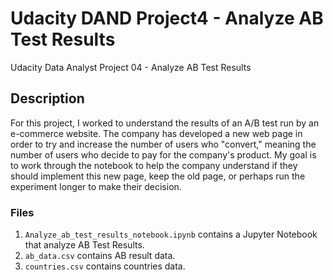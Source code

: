# Udacity DAND Project4 - Analyze AB Test Results
Udacity Data Analyst Project 04 - Analyze AB Test Results

## Description
For this project, I worked to understand the results of an A/B test run by an e-commerce website. The company has developed a new web page in order to try and increase the number of users who "convert," meaning the number of users who decide to pay for the company's product. My goal is to work through the notebook to help the company understand if they should implement this new page, keep the old page, or perhaps run the experiment longer to make their decision.

### Files
1. ```Analyze_ab_test_results_notebook.ipynb``` contains a Jupyter Notebook that analyze AB Test Results.
2. ```ab_data.csv``` contains AB result data.
2. ```countries.csv``` contains countries data.
